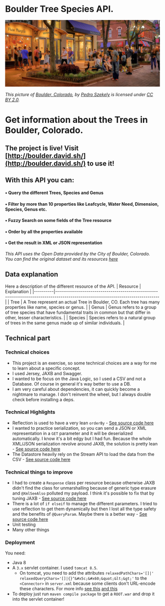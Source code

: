 # Boulder Tree Species API.
![Boulder, Colorado](https://github.com/dadon-david/boulder-tree-api/blob/master/src/main/webapp/assets/boulder.jpg?raw=true)

*This picture of [Boulder, Colorado](https://www.flickr.com/photos/43355249@N00/28695767093), by [Pedro Szekely](https://www.flickr.com/photos/43355249@N00/28695767093) is licensed under [CC BY 2.0](https://creativecommons.org/licenses/by-sa/2.0/).*

# Get information about the Trees in Boulder, Colorado.
## The project is live! Visit [http://boulder.david.sh/](http://boulder.david.sh/) to use it!
## With this API you can:
#### • Query the different Trees, Species and Genus
#### • Filter by more than 10 properties like Leafcycle, Water Need, Dimension, Species, Genus etc.
#### • Fuzzy Search on some fields of the Tree resource
#### • Order by all the properties available
#### • Get the result in XML or JSON representation

*This API uses the Open Data provided by the City of Boulder, Colorado.*\
*You can find the original dataset and its resources [here](https://bouldercolorado.gov/open-data/public-tree-species/)*

## Data explanation
Here a description of the different resource of the API.
| Resource | Explanation                                                                                                                     | 
|----------|----------------------------------------------------------------------------------------------------------------------------------| 
| Tree     | A Tree represent an actual Tree in Boulder, CO. Each tree has many properties like name, species or genus.                       | 
| Genus    | Genus refers to a group of tree species that have fundamental traits in common but that differ in other, lesser characteristics. | 
| Species  | Species refers to a natural group of trees in the same genus made up of similar individuals.                                     | 

## Technical part
### Technical choices
- This project is an exercise, so some technical choices are a way for me to learn about a specific concept.
- I used Jersey, JAXB and Swagger.
- I wanted to be focus on the Java Logic, so I used a CSV and not a Database. Of course in general it's way better to use a DB.
- I am very careful about dependencies, it can quickly become a nightmare to manage. I don't reinvent the wheel, but I always double check before installing a deps.
### Technical Highlights
- Reflection is used to have a very lean `orderBy` - [See source code here](https://github.com/dadon-david/boulder-tree-api/blob/master/src/main/java/sh/david/bouldertreeapi/response/BaseResponse.java#L28)
- I wanted to practice serialization, so you can send a JSON or XML representation in a `GET` parameter and it will be deserialized automatically. I know it's a bit edgy but I had fun. Because the whole XML/JSON serialization revolve around JAXB, the solution is pretty lean - [See source code here](https://github.com/dadon-david/boulder-tree-api/blob/master/src/main/java/sh/david/bouldertreeapi/utils/Utils.java#L11)
- The Datastore heavily rely on the Stream API to load the data from the CSV - [See source code here](https://github.com/dadon-david/boulder-tree-api/blob/master/src/main/java/sh/david/bouldertreeapi/datastore/DataStore.java)

### Technical things to improve
- I had to create a `Response` class per resource because otherwise JAXB didn't find the class for unmarshalling because of generic type erasure and `@XmlSeeAlso` polluted my payload. I think it's possible to fix that by tuning JAXB - [See source code here](https://github.com/dadon-david/boulder-tree-api/blob/master/src/main/java/sh/david/bouldertreeapi/response/GenusResponse.java#L14)
- There is a lot of `if elseif` to manage the different parameters. I tried to use reflection to get them dynamically but then I lost all the type safety and the benefits of `@QueryParam`. Maybe there is a better way - [See source code here](https://github.com/dadon-david/boulder-tree-api/blob/master/src/main/java/sh/david/bouldertreeapi/resource/TreeResource.java)
- Unit testing
- Many other things

### Deployment
You need:
- Java 8
- A `3.x` servlet container. I used `tomcat 8.5`.
  - On tomcat, you need to add the attributes `relaxedPathChars='[]|' relaxedQueryChars='[]|{}^&#x5c;&#x60;&quot;&lt;&gt;'` to the `<Connector>` in `server.xml` because some clients don't URL-encode these characters. For more info [see this](https://tomcat.apache.org/tomcat-9.0-doc/config/http.html#Standard_Implementation:~:text=relaxedQueryChars) [and this](https://stackoverflow.com/a/50377112)
- To deploy just run `maven compile package` to get a `ROOT.war` and drop it into the servlet container!
